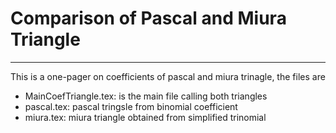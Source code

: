 # Comparison of Pascal and Miura Triangle
---
This is a one-pager on coefficients of pascal and miura trinagle, the files are

- MainCoefTriangle.tex: is the main file calling both triangles
- pascal.tex: pascal tringsle from binomial coefficient 
- miura.tex: miura triangle obtained from simplified trinomial 


